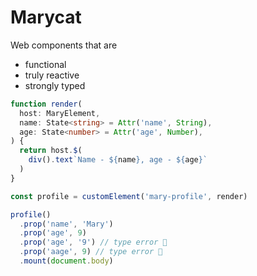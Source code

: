 # Marycat

Web components that are

- functional
- truly reactive
- strongly typed

```ts
function render(
  host: MaryElement,
  name: State<string> = Attr('name', String),
  age: State<number> = Attr('age', Number),
) {
  return host.$(
    div().text`Name - ${name}, age - ${age}`
  )
}

const profile = customElement('mary-profile', render)

profile()
  .prop('name', 'Mary')
  .prop('age', 9)
  .prop('age', '9') // type error 🎉
  .prop('aage', 9) // type error 🎊
  .mount(document.body)
```
